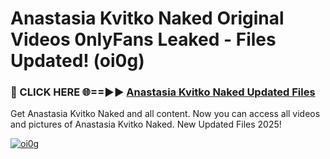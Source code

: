 # Anastasia Kvitko Naked Original Videos 0nlyFans Leaked - Files Updated! (oi0g)

<h3>🔴 CLICK HERE 🌐==►► <a href="https://tinyurl.com/yckcrads" rel="nofollow">Anastasia Kvitko Naked Updated Files</a></h3>

Get Anastasia Kvitko Naked and all content. Now you can access all videos and pictures of Anastasia Kvitko Naked. New Updated Files 2025!

[![oi0g](https://i.imgur.com/hpKpOFt.gif)](https://tinyurl.com/yckcrads)
